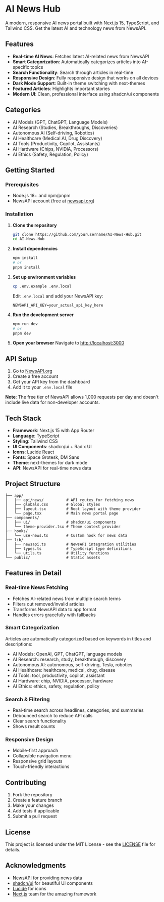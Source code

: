 # AI News Hub

A modern, responsive AI news portal built with Next.js 15, TypeScript, and Tailwind CSS. Get the latest AI and technology news from NewsAPI.

## Features

- **Real-time AI News**: Fetches latest AI-related news from NewsAPI
- **Smart Categorization**: Automatically categorizes articles into AI-specific topics
- **Search Functionality**: Search through articles in real-time
- **Responsive Design**: Fully responsive design that works on all devices
- **Dark Mode Support**: Built-in theme switching with next-themes
- **Featured Articles**: Highlights important stories
- **Modern UI**: Clean, professional interface using shadcn/ui components

## Categories

- AI Models (GPT, ChatGPT, Language Models)
- AI Research (Studies, Breakthroughs, Discoveries)
- Autonomous AI (Self-driving, Robotics)
- AI Healthcare (Medical AI, Drug Discovery)
- AI Tools (Productivity, Copilot, Assistants)
- AI Hardware (Chips, NVIDIA, Processors)
- AI Ethics (Safety, Regulation, Policy)

## Getting Started

### Prerequisites

- Node.js 18+ and npm/pnpm
- NewsAPI account (free at [newsapi.org](https://newsapi.org/register))

### Installation

1. **Clone the repository**
   ```bash
   git clone https://github.com/yourusername/AI-News-Hub.git
   cd AI-News-Hub
   ```

2. **Install dependencies**
   ```bash
   npm install
   # or
   pnpm install
   ```

3. **Set up environment variables**
   ```bash
   cp .env.example .env.local
   ```
   
   Edit `.env.local` and add your NewsAPI key:
   ```env
   NEWSAPI_API_KEY=your_actual_api_key_here
   ```

4. **Run the development server**
   ```bash
   npm run dev
   # or
   pnpm dev
   ```

5. **Open your browser**
   Navigate to [http://localhost:3000](http://localhost:3000)

## API Setup

1. Go to [NewsAPI.org](https://newsapi.org/register)
2. Create a free account
3. Get your API key from the dashboard
4. Add it to your `.env.local` file

**Note**: The free tier of NewsAPI allows 1,000 requests per day and doesn't include live data for non-developer accounts.

## Tech Stack

- **Framework**: Next.js 15 with App Router
- **Language**: TypeScript
- **Styling**: Tailwind CSS
- **UI Components**: shadcn/ui + Radix UI
- **Icons**: Lucide React
- **Fonts**: Space Grotesk, DM Sans
- **Theme**: next-themes for dark mode
- **API**: NewsAPI for real-time news data

## Project Structure

```
├── app/
│   ├── api/news/          # API routes for fetching news
│   ├── globals.css        # Global styles
│   ├── layout.tsx         # Root layout with theme provider
│   └── page.tsx           # Main news portal page
├── components/
│   ├── ui/                # shadcn/ui components
│   └── theme-provider.tsx # Theme context provider
├── hooks/
│   └── use-news.ts        # Custom hook for news data
├── lib/
│   ├── newsapi.ts         # NewsAPI integration utilities
│   ├── types.ts           # TypeScript type definitions
│   └── utils.ts           # Utility functions
└── public/                # Static assets
```

## Features in Detail

### Real-time News Fetching
- Fetches AI-related news from multiple search terms
- Filters out removed/invalid articles
- Transforms NewsAPI data to app format
- Handles errors gracefully with fallbacks

### Smart Categorization
Articles are automatically categorized based on keywords in titles and descriptions:
- AI Models: OpenAI, GPT, ChatGPT, language models
- AI Research: research, study, breakthrough, discovery
- Autonomous AI: autonomous, self-driving, Tesla, robotics
- AI Healthcare: healthcare, medical, drug, disease
- AI Tools: tool, productivity, copilot, assistant
- AI Hardware: chip, NVIDIA, processor, hardware
- AI Ethics: ethics, safety, regulation, policy

### Search & Filtering
- Real-time search across headlines, categories, and summaries
- Debounced search to reduce API calls
- Clear search functionality
- Shows result counts

### Responsive Design
- Mobile-first approach
- Collapsible navigation menu
- Responsive grid layouts
- Touch-friendly interactions

## Contributing

1. Fork the repository
2. Create a feature branch
3. Make your changes
4. Add tests if applicable
5. Submit a pull request

## License

This project is licensed under the MIT License - see the [LICENSE](LICENSE) file for details.

## Acknowledgments

- [NewsAPI](https://newsapi.org/) for providing news data
- [shadcn/ui](https://ui.shadcn.com/) for beautiful UI components
- [Lucide](https://lucide.dev/) for icons
- [Next.js](https://nextjs.org/) team for the amazing framework